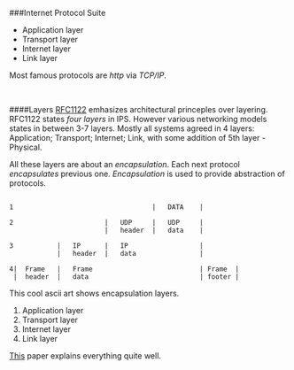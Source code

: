###Internet Protocol Suite

- Application layer
- Transport layer
- Internet layer
- Link layer

Most famous protocols are *http* via *TCP/IP*.

<br>

####Layers
[RFC1122](https://tools.ietf.org/html/rfc1122) emhasizes architectural princeples over layering. RFC1122 states *four layers* in IPS. However various networking models states in between 3-7 layers. Mostly all systems agreed in 4 layers: Application; Transport; Internet; Link, with some addition of 5th layer - Physical.

All these layers are about an *encapsulation*. Each next protocol *encapsulates* previous one. *Encapsulation* is used to provide abstraction of protocols.

```

1									|	DATA	|
	
2						|	UDP		|	UDP		|
						|	header	|	data	|

3			|	IP		|	IP					|
			|	header	|	data				|
			
4|	Frame	|	Frame							| Frame  |
 |	header	|	data							| footer |

```

This cool ascii art shows encapsulation layers.
1. Application layer
2. Transport layer
3. Internet layer
4. Link layer

[This](http://www.exa.unicen.edu.ar/catedras/comdat1/material/TP1-Ejercicio5-ingles.pdf) paper explains everything quite well.
